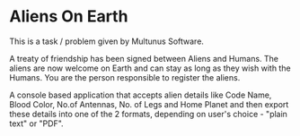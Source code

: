# Aliens On Earth

This is a task / problem given by Multunus Software.

A treaty of friendship has been signed between Aliens and Humans. The aliens are now welcome on Earth and can stay as long as they wish with the Humans. You are the person responsible to register the aliens.

A console based application that accepts alien details like Code Name, Blood Color, No.of Antennas, No. of Legs and Home Planet and then export these details into one of the 2 formats, depending on user's choice - "plain text" or "PDF".
